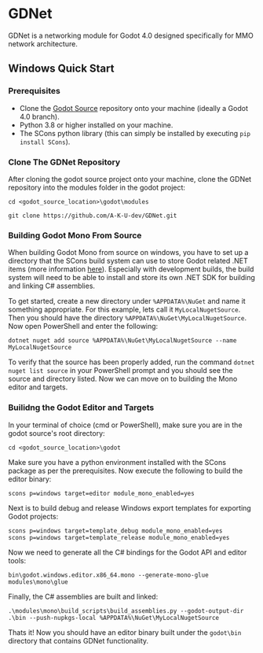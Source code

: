 # GDNet
GDNet is a networking module for Godot 4.0 designed specifically for MMO network architecture.

## Windows Quick Start
### Prerequisites
- Clone the [Godot Source](https://github.com/godotengine/godot) repository onto your machine (ideally a Godot 4.0 branch).
- Python 3.8 or higher installed on your machine.
- The SCons python library (this can simply be installed by executing `pip install SCons`).

### Clone The GDNet Repository
After cloning the godot source project onto your machine, clone the GDNet repository into the modules folder in the godot project:

    cd <godot_source_location>\godot\modules
    
    git clone https://github.com/A-K-U-dev/GDNet.git

### Building Godot Mono From Source
When building Godot Mono from source on windows, you have to set up a directory that the SCons build system can use to store Godot related .NET items (more information [here](https://docs.godotengine.org/en/stable/contributing/development/compiling/compiling_with_dotnet.html)).
Especially with development builds, the build system will need to be able to install and store its own .NET SDK for building and linking C# assemblies.

To get started, create a new directory under `%APPDATA%\NuGet` and name it something appropriate. For this example, lets call it `MyLocalNugetSource`. Then you should have the directory `%APPDATA%\NuGet\MyLocalNugetSource`.
Now open PowerShell and enter the following:

    dotnet nuget add source %APPDATA%\NuGet\MyLocalNugetSource --name MyLocalNugetSource

To verify that the source has been properly added, run the command `dotnet nuget list source` in your PowerShell prompt and you should see the source and directory listed.
Now we can move on to building the Mono editor and targets.

### Builidng the Godot Editor and Targets
In your terminal of choice (cmd or PowerShell), make sure you are in the godot source's root directory:

    cd <godot_source_location>\godot

Make sure you have a python environment installed with the SCons package as per the prerequisites.
Now execute the following to build the editor binary:

    scons p=windows target=editor module_mono_enabled=yes

Next is to build debug and release Windows export templates for exporting Godot projects:

    scons p=windows target=template_debug module_mono_enabled=yes
    scons p=windows target=template_release module_mono_enabled=yes

Now we need to generate all the C# bindings for the Godot API and editor tools:

    bin\godot.windows.editor.x86_64.mono --generate-mono-glue modules\mono\glue

Finally, the C# assemblies are built and linked:

    .\modules\mono\build_scripts\build_assemblies.py --godot-output-dir .\bin --push-nupkgs-local %APPDATA%\NuGet\MyLocalNugetSource

Thats it! Now you should have an editor binary built under the `godot\bin` directory that contains GDNet functionality.

